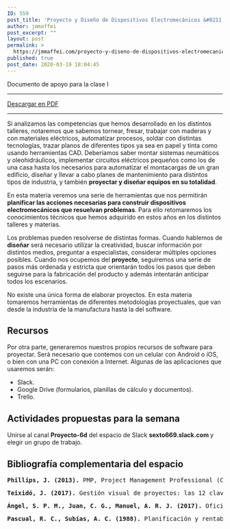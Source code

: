 ```yaml
---
ID: 559
post_title: 'Proyecto y Diseño de Dispositivos Electromecánicos &#8211; Clase I 2020'
author: jmmaffei
post_excerpt: ""
layout: post
permalink: >
  https://jmmaffei.com/proyecto-y-diseno-de-dispositivos-electromecanicos/
published: true
post_date: 2020-03-19 18:04:45
---
```

<!-- wp:paragraph {"fontSize":"small"} -->
<p class="has-small-font-size">Documento de apoyo para la clase I</p>
<!-- /wp:paragraph -->

<!-- wp:separator -->
<hr class="wp-block-separator"/>
<!-- /wp:separator -->

<!-- wp:button {"align":"center"} -->
<div class="wp-block-button aligncenter"><a class="wp-block-button__link" href="https://1drv.ms/b/s!Au1d7R_1V3vC-hZYFAuN8JvwzpGV?e=CkdIbm">Descargar en PDF</a></div>
<!-- /wp:button -->

<!-- wp:separator -->
<hr class="wp-block-separator"/>
<!-- /wp:separator -->

<!-- wp:paragraph {"dropCap":true} -->
<p class="has-drop-cap">Si analizamos las competencias que hemos desarrollado en los distintos talleres, notaremos que sabemos tornear, fresar, trabajar con maderas y con materiales eléctricos, automatizar procesos, soldar con distintas tecnologías, trazar planos de diferentes tipos ya sea en papel y tinta como usando herramientas CAD. Deberíamos saber montar sistemas neumáticos y oleohidráulicos, implementar circuitos eléctricos pequeños como los de una casa hasta los necesarios para automatizar el montacargas de un gran edificio, diseñar y llevar a cabo planes de mantenimiento para distintos tipos de industria, y también <strong>proyectar y diseñar equipos en su totalidad</strong>.</p>
<!-- /wp:paragraph -->

<!-- wp:paragraph -->
<p>En esta materia veremos una serie de herramientas que nos permitirán <strong>planificar las acciones necesarias para construir dispositivos electromecánicos que resuelvan problemas</strong>. Para ello retomaremos los conocimientos técnicos que hemos adquirido en estos años en los distintos talleres y materias.</p>
<!-- /wp:paragraph -->

<!-- wp:paragraph -->
<p>Los problemas pueden resolverse de distintas formas. Cuando hablemos de <strong>diseñar</strong> será necesario utilizar la creatividad, buscar información por distintos medios, preguntar a especialistas, considerar múltiples opciones posibles. Cuando nos ocupemos del <strong>proyecto</strong>, seguiremos una serie de pasos más ordenada y estricta que orientarán todos los pasos que deben seguirse para la fabricación del producto y además intentarán anticipar todos los escenarios.</p>
<!-- /wp:paragraph -->

<!-- wp:paragraph -->
<p>No existe una única forma de elaborar proyectos. En esta materia tomaremos herramientas de diferentes metodologías proyectuales, que van desde la industria de la manufactura hasta la del software.</p>
<!-- /wp:paragraph -->

<!-- wp:heading -->
<h2>Recursos</h2>
<!-- /wp:heading -->

<!-- wp:paragraph -->
<p>Por otra parte, generaremos nuestros propios recursos de software para proyectar. Será necesario que contemos con un celular con Android o iOS, o bien con una PC con conexión a Internet. Algunas de las aplicaciones que usaremos serán:</p>
<!-- /wp:paragraph -->

<!-- wp:list -->
<ul><li>Slack.</li><li>Google Drive (formularios, planillas de cálculo y documentos).</li><li>Trello.</li></ul>
<!-- /wp:list -->

<!-- wp:heading -->
<h2>Actividades propuestas para la semana</h2>
<!-- /wp:heading -->

<!-- wp:paragraph -->
<p>Unirse al canal <strong>Proyecto-6d</strong> del espacio de Slack <strong>sexto669.slack.com </strong>y elegir un grupo de trabajo.</p>
<!-- /wp:paragraph -->

<!-- wp:heading -->
<h2>Bibliografía complementaria del espacio</h2>
<!-- /wp:heading -->

<!-- wp:preformatted -->
<pre class="wp-block-preformatted"><strong>Phillips, J. (2013). </strong>PMP, Project Management Professional (Certification Study Guides). McGraw-Hill Osborne Media.</pre>
<!-- /wp:preformatted -->

<!-- wp:preformatted -->
<pre class="wp-block-preformatted"><strong>Teixidó, J. (2017).</strong> Gestión visual de proyectos: las 12 claves para motivar equipos y conseguir proyectos ganadores. Profit Editorial: Barcelona.</pre>
<!-- /wp:preformatted -->

<!-- wp:preformatted -->
<pre class="wp-block-preformatted"><strong>Ángel, S. P. M., Juan, C. G., Manuel, A. R. J. (2017). </strong>Oficina técnica y proyectos. Editorial UNED.</pre>
<!-- /wp:preformatted -->

<!-- wp:preformatted -->
<pre class="wp-block-preformatted"><strong>Pascual, R. C., Subías, A. C. (1988).</strong> Planificación y rentabilidad de proyectos industriales (Vol. 17). Marcombo.</pre>
<!-- /wp:preformatted -->

<!-- wp:paragraph -->
<p></p>
<!-- /wp:paragraph -->
